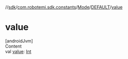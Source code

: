 //[sdk](../../../../index.md)/[com.robotemi.sdk.constants](../../index.md)/[Mode](../index.md)/[DEFAULT](index.md)/[value](value.md)



# value  
[androidJvm]  
Content  
val [value](value.md): [Int](https://kotlinlang.org/api/latest/jvm/stdlib/kotlin/-int/index.html)  



